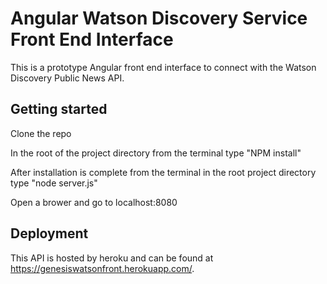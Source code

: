 # Angular Watson Discovery Service Front End Interface

This is a prototype Angular front end interface to connect with the Watson Discovery Public News API.

## Getting started

Clone the repo   

In the root of the project directory from the terminal type "NPM install"

After installation is complete from the terminal in the root project directory type "node server.js"

Open a brower and go to localhost:8080

## Deployment

This API is hosted by heroku and can be found at https://genesiswatsonfront.herokuapp.com/.
